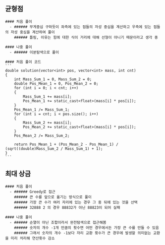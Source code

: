 ## 균형점
	#### 처음 풀이
	  - ###### 무게중심 구하듯이 좌측에 있는 점들의 자성 중심을 계산하고 우측에 있는 점들의 자성 중심을 계산하여 풀이
	    ###### 틀림, 이유는 힘에 대한 식이 거리에 대해 선형이 아니기 때문이라고 생각 중

	#### 나중 풀이
	  - ###### 이분탐색으로 풀이

	#### 처음 풀이 코드
	```
	double solution(vector<int> pos, vector<int> mass, int cnt)
	{
		int Mass_Sum_1 = 0, Mass_Sum_2 = 0;
		double Pos_Mean_1 = 0, Pos_Mean_2 = 0;
		for (int i = 0; i < cnt; i++)
		{
			Mass_Sum_1 += mass[i];
			Pos_Mean_1 += static_cast<float>(mass[i] * pos[i]);
		}
		Pos_Mean_1 /= Mass_Sum_1;
		for (int i = cnt; i < pos.size(); i++)
		{
			Mass_Sum_2 += mass[i];
			Pos_Mean_2 += static_cast<float>(mass[i] * pos[i]);
		}
		Pos_Mean_2 /= Mass_Sum_2;

		return Pos_Mean_1 + (Pos_Mean_2 - Pos_Mean_1) / (sqrt((double)Mass_Sum_2 / Mass_Sum_1) + 1);
	}
	```


## 최대 상금
	#### 처음 풀이
	  - ###### Greedy로 접근
	    ###### 큰 수를 앞으로 옮기는 방식으로 풀이
	    ###### 가장 큰 수가 여러 자리에 있는 경우 그 중 뒤에 있는 것을 선택
	    ###### 32888 2 의 경우 88832가 아닌 88823이 되어 실패

	#### 나중 풀이
	  - ###### 순열이 아닌 조합이라서 완전탐색으로 접근해봄
	    ###### 숫자의 개수 -1개 만큼의 횟수면 어떤 경우에서든 가장 큰 수를 만들 수 있음
	    ###### 그래서 숫자의 개수 -1보다 자리 교환 횟수가 큰 경우에 발생할 의미없는 교환을 미리 처리해 연산횟수 감소
